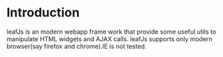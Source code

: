 # Introduction
leafJs is an modern webapp frame work that provide some useful utils to manipulate HTML widgets and AJAX calls.
leafJs supports only modern browser(say firefox and chrome).IE is not tested.

